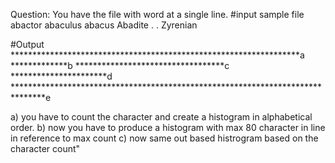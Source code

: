 Question:
You have the file with word at a single line. 
#input sample file
abactor
abaculus
abacus
Abadite
.
.
Zyrenian

#Output
******************************************************************a
*************b
**********************************c
**********************d
*******************************************************************************e

a) you have to count the character and create a histogram in alphabetical order.
b) now you have to produce a histogram with max 80 character in line in reference to max count
c) now same out based histrogram based on the character count"


